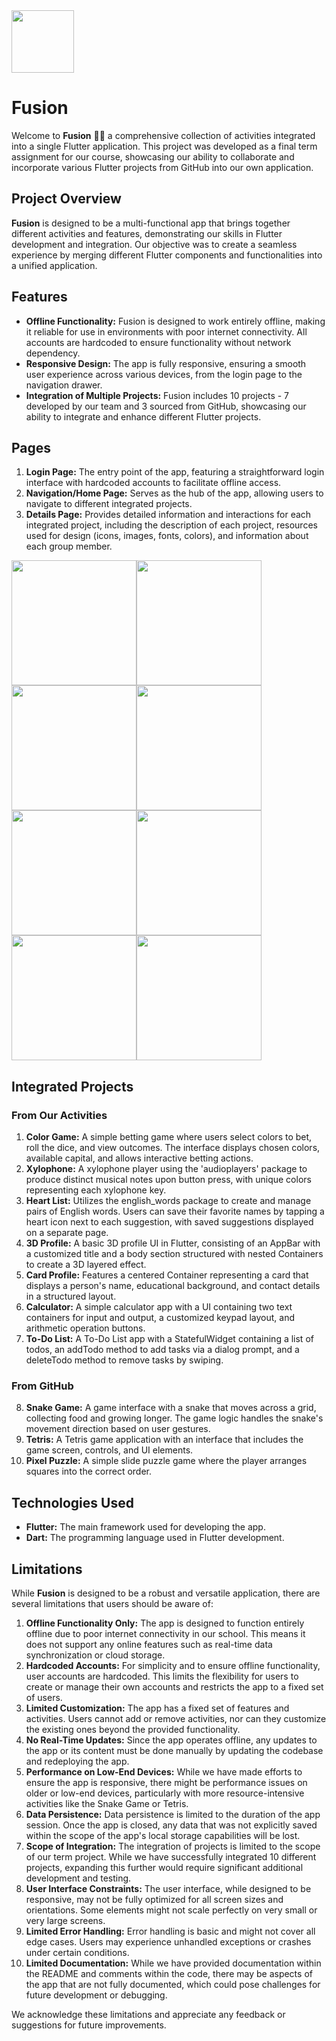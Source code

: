 <img src="https://github.com/JeroldGomez/Flutter-Fusion-App/assets/106787297/8717ee42-086c-4cde-a220-b3497b836732" width="100">    

# Fusion    

Welcome to **Fusion** 👋🏻 a comprehensive collection of activities integrated into a single Flutter application. This project was developed as a final term assignment for our course, showcasing our ability to collaborate and incorporate various Flutter projects from GitHub into our own application.

## Project Overview

**Fusion** is designed to be a multi-functional app that brings together different activities and features, demonstrating our skills in Flutter development and integration. Our objective was to create a seamless experience by merging different Flutter components and functionalities into a unified application.

## Features

- **Offline Functionality:** Fusion is designed to work entirely offline, making it reliable for use in environments with poor internet connectivity. All accounts are hardcoded to ensure functionality without network dependency.
- **Responsive Design:** The app is fully responsive, ensuring a smooth user experience across various devices, from the login page to the navigation drawer.
- **Integration of Multiple Projects:** Fusion includes 10 projects - 7 developed by our team and 3 sourced from GitHub, showcasing our ability to integrate and enhance different Flutter projects.

## Pages

1. **Login Page:** The entry point of the app, featuring a straightforward login interface with hardcoded accounts to facilitate offline access. 
2. **Navigation/Home Page:** Serves as the hub of the app, allowing users to navigate to different integrated projects. 
3. **Details Page:** Provides detailed information and interactions for each integrated project, including the description of each project, resources used for design (icons, images, fonts, colors), and information about each group member. 

<img src="https://github.com/JeroldGomez/Flutter-Fusion-App/assets/106787297/e5405d31-57db-49d8-810d-657293eba550" width="200"><img src="https://github.com/JeroldGomez/Flutter-Fusion-App/assets/106787297/aa8841e6-d9cc-4ce3-902e-71993b0a32dc" width="200"><img src="https://github.com/JeroldGomez/Flutter-Fusion-App/assets/106787297/fbd1cc92-f343-4846-986f-89574f020154" width="200"><img src="https://github.com/JeroldGomez/Flutter-Fusion-App/assets/106787297/423e5f74-1f21-4390-88e7-15cf815c260e" width="200"><img src="https://github.com/JeroldGomez/Flutter-Fusion-App/assets/106787297/74475edf-f3c2-49ca-852a-9d9d2aff9ea2" width="200"><img src="https://github.com/JeroldGomez/Flutter-Fusion-App/assets/106787297/9ec17891-856a-42bf-b2f2-60135d8cff6b" width="200"><img src="https://github.com/JeroldGomez/Flutter-Fusion-App/assets/106787297/5111b1ca-aa0f-42e7-9483-4ba358718e37" width="200"><img src="https://github.com/JeroldGomez/Flutter-Fusion-App/assets/106787297/356dd49e-6b24-4c15-8ddc-7bdcb7e079b4" width="200">



## Integrated Projects

### From Our Activities

1. **Color Game:** A simple betting game where users select colors to bet, roll the dice, and view outcomes. The interface displays chosen colors, available capital, and allows interactive betting actions.
2. **Xylophone:** A xylophone player using the 'audioplayers' package to produce distinct musical notes upon button press, with unique colors representing each xylophone key.
3. **Heart List:** Utilizes the english_words package to create and manage pairs of English words. Users can save their favorite names by tapping a heart icon next to each suggestion, with saved suggestions displayed on a separate page.
4. **3D Profile:** A basic 3D profile UI in Flutter, consisting of an AppBar with a customized title and a body section structured with nested Containers to create a 3D layered effect.
5. **Card Profile:** Features a centered Container representing a card that displays a person's name, educational background, and contact details in a structured layout.
6. **Calculator:** A simple calculator app with a UI containing two text containers for input and output, a customized keypad layout, and arithmetic operation buttons.
7. **To-Do List:** A To-Do List app with a StatefulWidget containing a list of todos, an addTodo method to add tasks via a dialog prompt, and a deleteTodo method to remove tasks by swiping.

### From GitHub

8. **Snake Game:** A game interface with a snake that moves across a grid, collecting food and growing longer. The game logic handles the snake's movement direction based on user gestures.
9. **Tetris:** A Tetris game application with an interface that includes the game screen, controls, and UI elements.
10. **Pixel Puzzle:** A simple slide puzzle game where the player arranges squares into the correct order.

## Technologies Used

- **Flutter:** The main framework used for developing the app.
- **Dart:** The programming language used in Flutter development.

## Limitations

While **Fusion** is designed to be a robust and versatile application, there are several limitations that users should be aware of:

1. **Offline Functionality Only:** The app is designed to function entirely offline due to poor internet connectivity in our school. This means it does not support any online features such as real-time data synchronization or cloud storage.
2. **Hardcoded Accounts:** For simplicity and to ensure offline functionality, user accounts are hardcoded. This limits the flexibility for users to create or manage their own accounts and restricts the app to a fixed set of users.
3. **Limited Customization:** The app has a fixed set of features and activities. Users cannot add or remove activities, nor can they customize the existing ones beyond the provided functionality.
4. **No Real-Time Updates:** Since the app operates offline, any updates to the app or its content must be done manually by updating the codebase and redeploying the app.
5. **Performance on Low-End Devices:** While we have made efforts to ensure the app is responsive, there might be performance issues on older or low-end devices, particularly with more resource-intensive activities like the Snake Game or Tetris.
6. **Data Persistence:** Data persistence is limited to the duration of the app session. Once the app is closed, any data that was not explicitly saved within the scope of the app's local storage capabilities will be lost.
7. **Scope of Integration:** The integration of projects is limited to the scope of our term project. While we have successfully integrated 10 different projects, expanding this further would require significant additional development and testing.
8. **User Interface Constraints:** The user interface, while designed to be responsive, may not be fully optimized for all screen sizes and orientations. Some elements might not scale perfectly on very small or very large screens.
9. **Limited Error Handling:** Error handling is basic and might not cover all edge cases. Users may experience unhandled exceptions or crashes under certain conditions.
10. **Limited Documentation:** While we have provided documentation within the README and comments within the code, there may be aspects of the app that are not fully documented, which could pose challenges for future development or debugging.

We acknowledge these limitations and appreciate any feedback or suggestions for future improvements.




